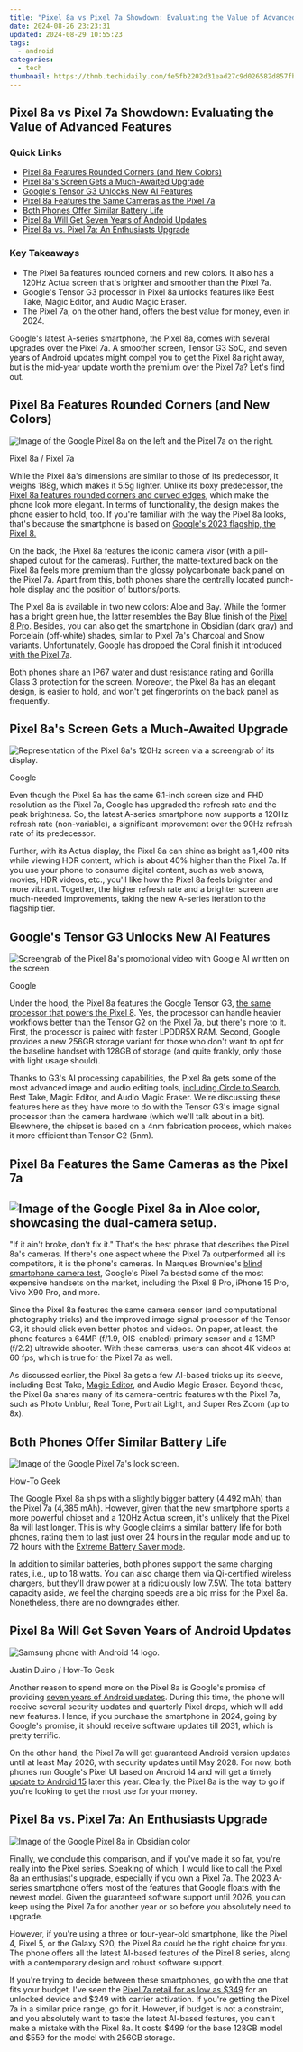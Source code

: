 ```yaml
---
title: "Pixel 8a vs Pixel 7a Showdown: Evaluating the Value of Advanced Features"
date: 2024-08-26 23:23:31
updated: 2024-08-29 10:55:23
tags:
  - android
categories:
  - tech
thumbnail: https://thmb.techidaily.com/fe5fb2202d31ead27c9d026582d857fbe91d9882cc06bf2431577eb2dc90df03.jpg
---
```


## Pixel 8a vs Pixel 7a Showdown: Evaluating the Value of Advanced Features

### Quick Links

* [Pixel 8a Features Rounded Corners (and New Colors)](https://www.howtogeek.com/pixel-8a-vs-pixel-7a-is-the-a-series-upgrade-worth-the-premium/#pixel-8a-features-rounded-corners-and-new-colors)
* [Pixel 8a's Screen Gets a Much-Awaited Upgrade](https://iphone-transfer.techidaily.com/in-2024-4-ways-to-sync-contacts-from-apple-iphone-6s-to-ipad-easily-drfone-by-drfone-transfer-from-ios/)
* [Google's Tensor G3 Unlocks New AI Features](https://video-capture.techidaily.com/updated-ranking-the-best-third-place-recording-tools-for-ipad-for-2024/)
* [Pixel 8a Features the Same Cameras as the Pixel 7a](https://facebook-clips.techidaily.com/updated-the-ultimate-guide-to-choosing-5-chrome-extensions-for-facebook-videos-for-2024/)
* [Both Phones Offer Similar Battery Life](https://howto.techidaily.com/8-solutions-to-solve-youtube-app-crashing-on-zte-nubia-z60-ultra-drfone-by-drfone-fix-android-problems-fix-android-problems/)
* [Pixel 8a Will Get Seven Years of Android Updates](https://video-screen-grab.techidaily.com/new-in-2024-efficiently-archive-skype-conversations-for-future-reference/)
* [Pixel 8a vs. Pixel 7a: An Enthusiasts Upgrade](https://location-social.techidaily.com/how-to-change-your-nokia-c110-location-on-life360-without-anyone-knowing-drfone-by-drfone-virtual-android/)

### Key Takeaways

* The Pixel 8a features rounded corners and new colors. It also has a 120Hz Actua screen that's brighter and smoother than the Pixel 7a.
* Google's Tensor G3 processor in Pixel 8a unlocks features like Best Take, Magic Editor, and Audio Magic Eraser.
* The Pixel 7a, on the other hand, offers the best value for money, even in 2024.

 Google's latest A-series smartphone, the Pixel 8a, comes with several upgrades over the Pixel 7a. A smoother screen, Tensor G3 SoC, and seven years of Android updates might compel you to get the Pixel 8a right away, but is the mid-year update worth the premium over the Pixel 7a? Let's find out.

##  Pixel 8a Features Rounded Corners (and New Colors)

![Image of the Google Pixel 8a on the left and the Pixel 7a on the right.](https://static1.howtogeekimages.com/wordpress/wp-content/uploads/2024/05/google-pixel-8a-vs-google-pixel-7a-design.png) 

Pixel 8a / Pixel 7a

 While the Pixel 8a's dimensions are similar to those of its predecessor, it weighs 188g, which makes it 5.5g lighter. Unlike its boxy predecessor, the [Pixel 8a features rounded corners and curved edges](https://graphic-issues.techidaily.com/mitigating-performance-drops-civ-5-computer/), which make the phone look more elegant. In terms of functionality, the design makes the phone easier to hold, too. If you're familiar with the way the Pixel 8a looks, that's because the smartphone is based on [Google's 2023 flagship, the Pixel 8.](https://youtube-tips.techidaily.com/24-simple-guide-youtube-to-mp3-on-mac/) 

 On the back, the Pixel 8a features the iconic camera visor (with a pill-shaped cutout for the cameras). Further, the matte-textured back on the Pixel 8a feels more premium than the glossy polycarbonate back panel on the Pixel 7a. Apart from this, both phones share the centrally located punch-hole display and the position of buttons/ports.

 The Pixel 8a is available in two new colors: Aloe and Bay. While the former has a bright green hue, the latter resembles the Bay Blue finish of the [Pixel 8 Pro](https://extra-skills.techidaily.com/2024-approved-pro-series-precision-testing-the-best-of-gopro-hero5-b/). Besides, you can also get the smartphone in Obsidian (dark gray) and Porcelain (off-white) shades, similar to Pixel 7a's Charcoal and Snow variants. Unfortunately, Google has dropped the Coral finish it [introduced with the Pixel 7a](https://youtube-lab.techidaily.com/nlocking-the-secrets-to-parallel-playback-prowess-for-2024/).

 Both phones share an [IP67 water and dust resistance rating](https://tech-haven.techidaily.com/how-artificer-intelligence-redefines-what-we-perceive-as-real-or-just-a-story/) and Gorilla Glass 3 protection for the screen. Moreover, the Pixel 8a has an elegant design, is easier to hold, and won't get fingerprints on the back panel as frequently.

##  Pixel 8a's Screen Gets a Much-Awaited Upgrade

![Representation of the Pixel 8a's 120Hz screen via a screengrab of its display.](https://static1.howtogeekimages.com/wordpress/wp-content/uploads/2024/05/pixel-8a-s-120hz-refresh-rate.png) 

Google

 Even though the Pixel 8a has the same 6.1-inch screen size and FHD resolution as the Pixel 7a, Google has upgraded the refresh rate and the peak brightness. So, the latest A-series smartphone now supports a 120Hz refresh rate (non-variable), a significant improvement over the 90Hz refresh rate of its predecessor.

 Further, with its Actua display, the Pixel 8a can shine as bright as 1,400 nits while viewing HDR content, which is about 40% higher than the Pixel 7a. If you use your phone to consume digital content, such as web shows, movies, HDR videos, etc., you'll like how the Pixel 8a feels brighter and more vibrant. Together, the higher refresh rate and a brighter screen are much-needed improvements, taking the new A-series iteration to the flagship tier.

##  Google's Tensor G3 Unlocks New AI Features

![Screengrab of the Pixel 8a's promotional video with Google AI written on the screen.](https://static1.howtogeekimages.com/wordpress/wp-content/uploads/2024/05/ai-features-on-the-pixel-8a.png) 

Google

 Under the hood, the Pixel 8a features the Google Tensor G3, [the same processor that powers the Pixel 8](https://tiktok-clips.techidaily.com/2024-approved-copying-safely-on-tiktok-a-2023-guide-to-rights-checks/). Yes, the processor can handle heavier workflows better than the Tensor G2 on the Pixel 7a, but there's more to it. First, the processor is paired with faster LPDDR5X RAM. Second, Google provides a new 256GB storage variant for those who don't want to opt for the baseline handset with 128GB of storage (and quite frankly, only those with light usage should).

 Thanks to G3's AI processing capabilities, the Pixel 8a gets some of the most advanced image and audio editing tools, [including Circle to Search](https://ios-pokemon-go.techidaily.com/will-pokemon-go-ban-the-account-if-you-use-pgsharp-on-apple-iphone-11-pro-drfone-by-drfone-virtual-ios/), Best Take, Magic Editor, and Audio Magic Eraser. We're discussing these features here as they have more to do with the Tensor G3's image signal processor than the camera hardware (which we'll talk about in a bit). Elsewhere, the chipset is based on a 4nm fabrication process, which makes it more efficient than Tensor G2 (5nm).

##  Pixel 8a Features the Same Cameras as the Pixel 7a

## ![Image of the Google Pixel 8a in Aloe color, showcasing the dual-camera setup.](https://static0.howtogeekimages.com/wordpress/wp-content/uploads/2024/05/google-pixel-8a-s-camera-module.png) 

 "If it ain't broke, don't fix it." That's the best phrase that describes the Pixel 8a's cameras. If there's one aspect where the Pixel 7a outperformed all its competitors, it is the phone's cameras. In Marques Brownlee's [blind smartphone camera test](https://www.youtube.com/watch?v=VRoTOE3FqT0), Google's Pixel 7a bested some of the most expensive handsets on the market, including the Pixel 8 Pro, iPhone 15 Pro, Vivo X90 Pro, and more.

 Since the Pixel 8a features the same camera sensor (and computational photography tricks) and the improved image signal processor of the Tensor G3, it should click even better photos and videos. On paper, at least, the phone features a 64MP (f/1.9, OIS-enabled) primary sensor and a 13MP (f/2.2) ultrawide shooter. With these cameras, users can shoot 4K videos at 60 fps, which is true for the Pixel 7a as well.

 As discussed earlier, the Pixel 8a gets a few AI-based tricks up its sleeve, including Best Take, [Magic Editor](https://fox-http.techidaily.com/enhancing-your-aesthetic-vision/), and Audio Magic Eraser. Beyond these, the Pixel 8a shares many of its camera-centric features with the Pixel 7a, such as Photo Unblur, Real Tone, Portrait Light, and Super Res Zoom (up to 8x).

##  Both Phones Offer Similar Battery Life

![Image of the Google Pixel 7a's lock screen.](https://static1.howtogeekimages.com/wordpress/wp-content/uploads/2024/05/google-pixel-7a.png) 

How-To Geek

 The Google Pixel 8a ships with a slightly bigger battery (4,492 mAh) than the Pixel 7a (4,385 mAh). However, given that the new smartphone sports a more powerful chipset and a 120Hz Actua screen, it's unlikely that the Pixel 8a will last longer. This is why Google claims a similar battery life for both phones, rating them to last just over 24 hours in the regular mode and up to 72 hours with the [Extreme Battery Saver mode](https://vp-tips.techidaily.com/updated-2024-approved-make-your-images-pop-with-backdrop-removal-techniques-in-canva/).

 In addition to similar batteries, both phones support the same charging rates, i.e., up to 18 watts. You can also charge them via Qi-certified wireless chargers, but they'll draw power at a ridiculously low 7.5W. The total battery capacity aside, we feel the charging speeds are a big miss for the Pixel 8a. Nonetheless, there are no downgrades either.

##  Pixel 8a Will Get Seven Years of Android Updates

![Samsung phone with Android 14 logo.](https://static1.howtogeekimages.com/wordpress/wp-content/uploads/2023/10/android-14-samsung.png) 

Justin Duino / How-To Geek

 Another reason to spend more on the Pixel 8a is Google's promise of providing [seven years of Android updates](https://techtrends.techidaily.com/download-iphones-handbooks-comprehensive-source-for-each-version-explained/). During this time, the phone will receive several security updates and quarterly Pixel drops, which will add new features. Hence, if you purchase the smartphone in 2024, going by Google's promise, it should receive software updates till 2031, which is pretty terrific.

 On the other hand, the Pixel 7a will get guaranteed Android version updates until at least May 2026, with security updates until May 2028\. For now, both phones run Google's Pixel UI based on Android 14 and will get a timely [update to Android 15](https://mondly-stories.techidaily.com/mondly-vr-multiplayer-the-future-of-language-learning-in-virtual-reality/) later this year. Clearly, the Pixel 8a is the way to go if you're looking to get the most use for your money.

##  Pixel 8a vs. Pixel 7a: An Enthusiasts Upgrade

![Image of the Google Pixel 8a in Obsidian color](https://static1.howtogeekimages.com/wordpress/wp-content/uploads/2024/05/google-pixel-8a-vs-google-pixel-7a-1.png) 

 Finally, we conclude this comparison, and if you've made it so far, you're really into the Pixel series. Speaking of which, I would like to call the Pixel 8a an enthusiast's upgrade, especially if you own a Pixel 7a. The 2023 A-series smartphone offers most of the features that Google floats with the newest model. Given the guaranteed software support until 2026, you can keep using the Pixel 7a for another year or so before you absolutely need to upgrade.

 However, if you're using a three or four-year-old smartphone, like the Pixel 4, Pixel 5, or the Galaxy S20, the Pixel 8a could be the right choice for you. The phone offers all the latest AI-based features of the Pixel 8 series, along with a contemporary design and robust software support.

 If you're trying to decide between these smartphones, go with the one that fits your budget. I've seen the [Pixel 7a retail for as low as $349](https://android-location-track.techidaily.com/how-to-intercept-text-messages-on-honor-100-drfone-by-drfone-virtual-android/) for an unlocked device and $249 with carrier activation. If you're getting the Pixel 7a in a similar price range, go for it. However, if budget is not a constraint, and you absolutely want to taste the latest AI-based features, you can't make a mistake with the Pixel 8a. It costs $499 for the base 128GB model and $559 for the model with 256GB storage.

<ins class="adsbygoogle"
     style="display:block"
     data-ad-format="autorelaxed"
     data-ad-client="ca-pub-7571918770474297"
     data-ad-slot="1223367746"></ins>



<ins class="adsbygoogle"
     style="display:block"
     data-ad-client="ca-pub-7571918770474297"
     data-ad-slot="8358498916"
     data-ad-format="auto"
     data-full-width-responsive="true"></ins>

